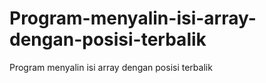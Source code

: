 # Program-menyalin-isi-array-dengan-posisi-terbalik
Program menyalin isi array dengan posisi terbalik
